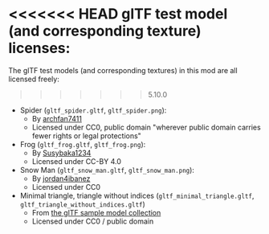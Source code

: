 <<<<<<< HEAD
glTF test model (and corresponding texture) licenses:
=======
The glTF test models (and corresponding textures) in this mod are all licensed freely:
>>>>>>> 5.10.0

* Spider (`gltf_spider.gltf`, `gltf_spider.png`):
  * By [archfan7411](https://github.com/archfan7411)
  * Licensed under CC0, public domain "wherever public domain carries fewer rights or legal protections"
* Frog (`gltf_frog.gltf`, `gltf_frog.png`):
  * By [Susybaka1234](https://sketchfab.com/3d-models/african-clawed-frog-v2-c81152c93948480c931c280d18957358)
  * Licensed under CC-BY 4.0
* Snow Man (`gltf_snow_man.gltf`, `gltf_snow_man.png`):
  * By [jordan4ibanez](https://github.com/jordan4ibanez)
  * Licensed under CC0
* Minimal triangle, triangle without indices (`gltf_minimal_triangle.gltf`, `gltf_triangle_without_indices.gltf`)
  * From [the glTF sample model collection](https://github.com/KhronosGroup/glTF-Sample-Models)
  * Licensed under CC0 / public domain
